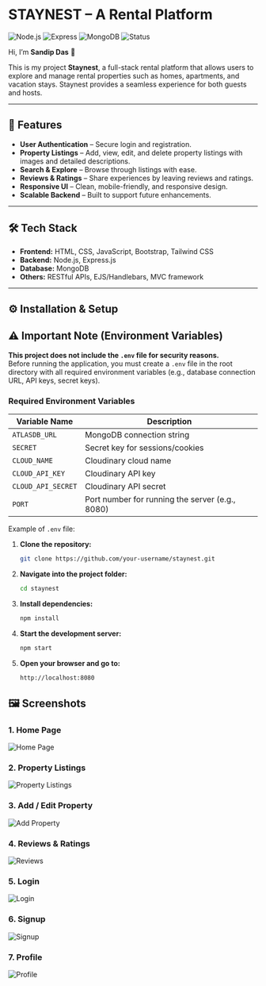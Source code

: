 # STAYNEST – A Rental Platform

![Node.js](https://img.shields.io/badge/Node.js-18+-green?logo=node.js)
![Express](https://img.shields.io/badge/Express.js-Backend-lightgrey?logo=express)
![MongoDB](https://img.shields.io/badge/MongoDB-Database-brightgreen?logo=mongodb)
![Status](https://img.shields.io/badge/Status-Active-success)

Hi, I’m **Sandip Das** 👋  

This is my project **Staynest**, a full-stack rental platform that allows users to explore and manage rental properties such as homes, apartments, and vacation stays. Staynest provides a seamless experience for both guests and hosts.

---

## 🚀 Features

- **User Authentication** – Secure login and registration.
- **Property Listings** – Add, view, edit, and delete property listings with images and detailed descriptions.
- **Search & Explore** – Browse through listings with ease.
- **Reviews & Ratings** – Share experiences by leaving reviews and ratings.
- **Responsive UI** – Clean, mobile-friendly, and responsive design.
- **Scalable Backend** – Built to support future enhancements.

---

## 🛠 Tech Stack

- **Frontend:** HTML, CSS, JavaScript, Bootstrap, Tailwind CSS
- **Backend:** Node.js, Express.js
- **Database:** MongoDB
- **Others:** RESTful APIs, EJS/Handlebars, MVC framework

---

## ⚙️ Installation & Setup

## ⚠️ Important Note (Environment Variables)

**This project does not include the `.env` file for security reasons.**  
Before running the application, you must create a `.env` file in the root directory with all required environment variables (e.g., database connection URL, API keys, secret keys).

### Required Environment Variables

| Variable Name               | Description                              |
|-----------------------------|------------------------------------------|
| `ATLASDB_URL`               | MongoDB connection string               |
| `SECRET`                    | Secret key for sessions/cookies         |
| `CLOUD_NAME`                | Cloudinary cloud name                   |
| `CLOUD_API_KEY`             | Cloudinary API key                      |
| `CLOUD_API_SECRET`          | Cloudinary API secret                   |
| `PORT`                      | Port number for running the server (e.g., 8080) |

Example of `.env` file:


1. **Clone the repository:**
   ```bash
   git clone https://github.com/your-username/staynest.git

2. **Navigate into the project folder:**
   ```bash
   cd staynest

3. **Install dependencies:**
   ```bash
   npm install

4. **Start the development server:**
   ```bash
   npm start
5. **Open your browser and go to:**
   ```bash
   http://localhost:8080

## 🖼 Screenshots

### 1. Home Page
![Home Page](./screenshots/home.png)

### 2. Property Listings
![Property Listings](./screenshots/listings.png)

### 3. Add / Edit Property
![Add Property](./screenshots/add-property.png)

### 4. Reviews & Ratings
![Reviews](./screenshots/reviews.png)

### 5. Login
![Login](./screenshots/login.png)
   
### 6. Signup
![Signup](./screenshots/signup.png)

### 7. Profile
![Profile](./screenshots/profile.png)
